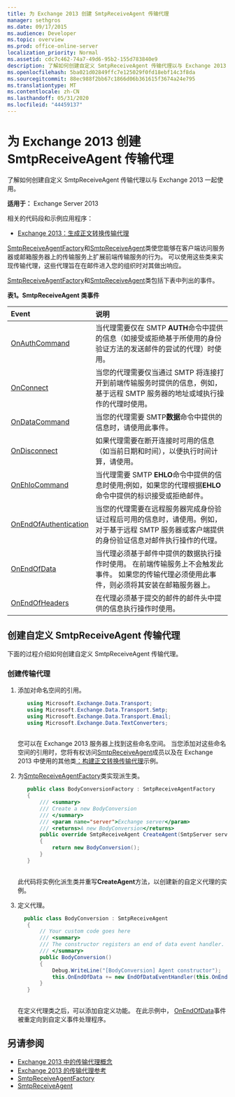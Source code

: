 ```yaml
---
title: 为 Exchange 2013 创建 SmtpReceiveAgent 传输代理
manager: sethgros
ms.date: 09/17/2015
ms.audience: Developer
ms.topic: overview
ms.prod: office-online-server
localization_priority: Normal
ms.assetid: cdc7c462-74a7-49d6-95b2-155d783840e9
description: 了解如何创建自定义 SmtpReceiveAgent 传输代理以与 Exchange 2013 一起使用。
ms.openlocfilehash: 5ba021d02849ffc7e125029f0fd18ebf14c3f8da
ms.sourcegitcommit: 88ec988f2bb67c1866d06b361615f3674a24e795
ms.translationtype: MT
ms.contentlocale: zh-CN
ms.lasthandoff: 05/31/2020
ms.locfileid: "44459137"
---
```

# <a name="create-an-smtpreceiveagent-transport-agent-for-exchange-2013"></a>为 Exchange 2013 创建 SmtpReceiveAgent 传输代理

了解如何创建自定义 SmtpReceiveAgent 传输代理以与 Exchange 2013 一起使用。
  
**适用于：** Exchange Server 2013
  
相关的代码段和示例应用程序：

- [Exchange 2013：生成正文转换传输代理](https://code.msdn.microsoft.com/Exchange/Exchange-2013-Build-a-body-ed36ecb0)
  
[SmtpReceiveAgentFactory](https://msdn.microsoft.com/library/Microsoft.Exchange.Data.Transport.Smtp.SmtpReceiveAgentFactory.aspx)和[SmtpReceiveAgent](https://msdn.microsoft.com/library/Microsoft.Exchange.Data.Transport.Smtp.SmtpReceiveAgent.aspx)类使您能够在客户端访问服务器或邮箱服务器上的传输服务上扩展前端传输服务的行为。 可以使用这些类来实现传输代理，这些代理旨在在邮件进入您的组织时对其做出响应。 
  
[SmtpReceiveAgentFactory](https://msdn.microsoft.com/library/Microsoft.Exchange.Data.Transport.Smtp.SmtpReceiveAgentFactory.aspx)和[SmtpReceiveAgent](https://msdn.microsoft.com/library/Microsoft.Exchange.Data.Transport.Smtp.SmtpReceiveAgent.aspx)类包括下表中列出的事件。 
  
**表1。SmtpReceiveAgent 类事件**

|**Event**|**说明**|
|:-----|:-----|
|[OnAuthCommand](https://msdn.microsoft.com/library/Microsoft.Exchange.Data.Transport.Smtp.SmtpReceiveAgent.OnAuthCommand.aspx) <br/> |当代理需要仅在 SMTP **AUTH**命令中提供的信息（如接受或拒绝基于所使用的身份验证方法的发送邮件的尝试的代理）时使用。  <br/> |
|[OnConnect](https://msdn.microsoft.com/library/Microsoft.Exchange.Data.Transport.Smtp.SmtpReceiveAgent.OnConnect.aspx) <br/> |当您的代理需要仅当通过 SMTP 将连接打开到前端传输服务时提供的信息，例如，基于远程 SMTP 服务器的地址或域执行操作的代理时使用。  <br/> |
|[OnDataCommand](https://msdn.microsoft.com/library/Microsoft.Exchange.Data.Transport.Smtp.SmtpReceiveAgent.OnDataCommand.aspx) <br/> |当您的代理需要 SMTP**数据**命令中提供的信息时，请使用此事件。  <br/> |
|[OnDisconnect](https://msdn.microsoft.com/library/Microsoft.Exchange.Data.Transport.Smtp.SmtpReceiveAgent.OnDisconnect.aspx) <br/> |如果代理需要在断开连接时可用的信息（如当前日期和时间），以便执行时间计算，请使用。  <br/> |
|[OnEhloCommand](https://msdn.microsoft.com/library/Microsoft.Exchange.Data.Transport.Smtp.SmtpReceiveAgent.OnEhloCommand.aspx) <br/> |当代理需要 SMTP **EHLO**命令中提供的信息时使用;例如，如果您的代理根据**EHLO**命令中提供的标识接受或拒绝邮件。  <br/> |
|[OnEndOfAuthentication](https://msdn.microsoft.com/library/Microsoft.Exchange.Data.Transport.Smtp.SmtpReceiveAgent.OnEndOfAuthentication.aspx) <br/> |当您的代理需要在远程服务器完成身份验证过程后可用的信息时，请使用。例如，对于基于远程 SMTP 服务器或客户端提供的身份验证信息对邮件执行操作的代理。  <br/> |
|[OnEndOfData](https://msdn.microsoft.com/library/Microsoft.Exchange.Data.Transport.Smtp.SmtpReceiveAgent.OnEndOfData.aspx) <br/> |当代理必须基于邮件中提供的数据执行操作时使用。 在前端传输服务上不会触发此事件。 如果您的传输代理必须使用此事件，则必须将其安装在邮箱服务器上。  <br/> |
|[OnEndOfHeaders](https://msdn.microsoft.com/library/Microsoft.Exchange.Data.Transport.Smtp.SmtpReceiveAgent.OnEndOfHeaders.aspx) <br/> |在代理必须基于提交的邮件的邮件头中提供的信息执行操作时使用。  <br/> |
   
## <a name="creating-a-custom-smtpreceiveagent-transport-agent"></a>创建自定义 SmtpReceiveAgent 传输代理

下面的过程介绍如何创建自定义 SmtpReceiveAgent 传输代理。 
  
### <a name="to-create-the-transport-agent"></a>创建传输代理

1. 添加对命名空间的引用。
    
   ```cs
      using Microsoft.Exchange.Data.Transport;
      using Microsoft.Exchange.Data.Transport.Smtp;
      using Microsoft.Exchange.Data.Transport.Email;
      using Microsoft.Exchange.Data.TextConverters;
  
   ```

   您可以在 Exchange 2013 服务器上找到这些命名空间。 当您添加对这些命名空间的引用时，您将有权访问[SmtpReceiveAgent](https://msdn.microsoft.com/library/Microsoft.Exchange.Data.Transport.Smtp.SmtpReceiveAgent.aspx)成员以及在 Exchange 2013 中使用的其他类[：构建正文转换传输代理](https://code.msdn.microsoft.com/Exchange/Exchange-2013-Build-a-body-ed36ecb0)示例。 
    
2. 为[SmtpReceiveAgentFactory](https://msdn.microsoft.com/library/Microsoft.Exchange.Data.Transport.Smtp.SmtpReceiveAgentFactory.aspx)类实现派生类。 
    
   ```cs
      public class BodyConversionFactory : SmtpReceiveAgentFactory
      {
          /// <summary>
          /// Create a new BodyConversion
          /// </summary>
          /// <param name="server">Exchange server</param>
          /// <returns>A new BodyConversion</returns>
          public override SmtpReceiveAgent CreateAgent(SmtpServer server)
          {
              return new BodyConversion();
          }
      }
  
   ```

   此代码将实例化派生类并重写**CreateAgent**方法，以创建新的自定义代理的实例。 
    
3. 定义代理。
    
   ```cs
     public class BodyConversion : SmtpReceiveAgent
      {
          // Your custom code goes here
          /// <summary>
          /// The constructor registers an end of data event handler.
          /// </summary>
          public BodyConversion()
          {
              Debug.WriteLine("[BodyConversion] Agent constructor");
              this.OnEndOfData += new EndOfDataEventHandler(this.OnEndOfDataHandler);
          }
      }
  
   ```

   在定义代理类之后，可以添加自定义功能。 在此示例中， [OnEndOfData](https://msdn.microsoft.com/library/Microsoft.Exchange.Data.Transport.Smtp.SmtpReceiveAgent.OnEndOfData.aspx)事件被重定向到自定义事件处理程序。 
    
## <a name="see-also"></a>另请参阅

- [Exchange 2013 中的传输代理概念](transport-agent-concepts-in-exchange-2013.md)    
- [Exchange 2013 的传输代理参考](transport-agent-reference-for-exchange-2013.md)    
- [SmtpReceiveAgentFactory](https://msdn.microsoft.com/library/Microsoft.Exchange.Data.Transport.Smtp.SmtpReceiveAgentFactory.aspx)    
- [SmtpReceiveAgent](https://msdn.microsoft.com/library/Microsoft.Exchange.Data.Transport.Smtp.SmtpReceiveAgent.aspx)
    

